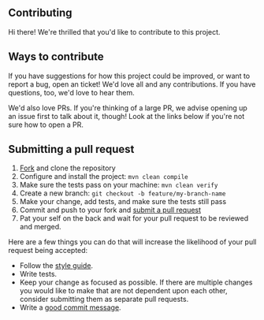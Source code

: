 ## Contributing
Hi there! We're thrilled that you'd like to contribute to this project.

## Ways to contribute
If you have suggestions for how this project could be improved, or want to report a bug, open an ticket! We'd love all and any contributions. If you have questions, too, we'd love to hear them.

We'd also love PRs. If you're thinking of a large PR, we advise opening up an issue first to talk about it, though! Look at the links below if you're not sure how to open a PR.

## Submitting a pull request
1. [Fork][fork-url] and clone the repository
0. Configure and install the project: `mvn clean compile`
0. Make sure the tests pass on your machine: `mvn clean verify`
0. Create a new branch: `git checkout -b feature/my-branch-name`
0. Make your change, add tests, and make sure the tests still pass
0. Commit and push to your fork and [submit a pull request][create-pr-url]
0. Pat your self on the back and wait for your pull request to be reviewed and merged.

Here are a few things you can do that will increase the likelihood of your pull request being accepted:

- Follow the [style guide][style-guide-url].
- Write tests.
- Keep your change as focused as possible. If there are multiple changes you would like to make that are not dependent upon each other, consider submitting them as separate pull requests.
- Write a [good commit message][good-commit-message-url].

[fork-url]: https://stash.backbase.com/projects/STREAM/repos/stream-examples?fork
[create-pr-url]: https://stash.backbase.com/projects/STREAM/repos/stream-examples/pull-requests?create
[style-guide-url]: https://stash.backbase.com/projects/BACKEND/repos/styleguide/browse
[good-commit-message-url]: http://tbaggery.com/2008/04/19/a-note-about-git-commit-messages.html
